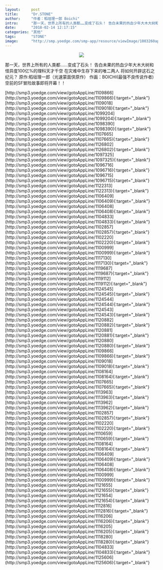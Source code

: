 ```yaml
---
layout:     post
title:      "Dr.STONE"
author:     "作者：稻垣理一郎 Boichi"
intro:      "那一天，世界上所有的人类都……变成了石头！ 告白未果的热血少年大木大树和怪异度100亿%的理科天才千空 在灾难中生存下来的唯二两人 将如何开辟这石之纪元？ 原作:稻垣理一郎（光速蒙面侠原作） 作画：BOICHI(最强不良传说作者) 空前的SF冒险故事即将开幕！！"
date:       "2018-02-14 12:17:15"
categories: "其他"
tags:       "STONE"
image:      "http://smp.yoedge.com/smp-app/resource/viewImage/1003260appline.png"
---
```

<div style="text-align: center">
<p><img src="http://smp.yoedge.com/smp-app/resource/viewImage/1003260appline.png"/></p>
</div>
<p class="post-meta">
<span>那一天，世界上所有的人类都……变成了石头！ 告白未果的热血少年大木大树和怪异度100亿%的理科天才千空 在灾难中生存下来的唯二两人 将如何开辟这石之纪元？ 原作:稻垣理一郎（光速蒙面侠原作） 作画：BOICHI(最强不良传说作者) 空前的SF冒险故事即将开幕！！</span>
</p>
[http://smp3.yoedge.com/view/gotoAppLine/1109866](http://smp3.yoedge.com/view/gotoAppLine/1109866){:target="_blank"}
[http://smp3.yoedge.com/view/gotoAppLine/1109018](http://smp3.yoedge.com/view/gotoAppLine/1109018){:target="_blank"}
[http://smp3.yoedge.com/view/gotoAppLine/1099204](http://smp3.yoedge.com/view/gotoAppLine/1099204){:target="_blank"}
[http://smp3.yoedge.com/view/gotoAppLine/1098390](http://smp3.yoedge.com/view/gotoAppLine/1098390){:target="_blank"}
[http://smp3.yoedge.com/view/gotoAppLine/1107665](http://smp3.yoedge.com/view/gotoAppLine/1107665){:target="_blank"}
[http://smp3.yoedge.com/view/gotoAppLine/1126802](http://smp3.yoedge.com/view/gotoAppLine/1126802){:target="_blank"}
[http://smp3.yoedge.com/view/gotoAppLine/1097325](http://smp3.yoedge.com/view/gotoAppLine/1097325){:target="_blank"}
[http://smp3.yoedge.com/view/gotoAppLine/1096716](http://smp3.yoedge.com/view/gotoAppLine/1096716){:target="_blank"}
[http://smp3.yoedge.com/view/gotoAppLine/1096715](http://smp3.yoedge.com/view/gotoAppLine/1096715){:target="_blank"}
[http://smp3.yoedge.com/view/gotoAppLine/1122313](http://smp3.yoedge.com/view/gotoAppLine/1122313){:target="_blank"}
[http://smp3.yoedge.com/view/gotoAppLine/1106409](http://smp3.yoedge.com/view/gotoAppLine/1106409){:target="_blank"}
[http://smp3.yoedge.com/view/gotoAppLine/1106408](http://smp3.yoedge.com/view/gotoAppLine/1106408){:target="_blank"}
[http://smp3.yoedge.com/view/gotoAppLine/1104833](http://smp3.yoedge.com/view/gotoAppLine/1104833){:target="_blank"}
[http://smp3.yoedge.com/view/gotoAppLine/1102857](http://smp3.yoedge.com/view/gotoAppLine/1102857){:target="_blank"}
[http://smp3.yoedge.com/view/gotoAppLine/1102220](http://smp3.yoedge.com/view/gotoAppLine/1102220){:target="_blank"}
[http://smp3.yoedge.com/view/gotoAppLine/1100999](http://smp3.yoedge.com/view/gotoAppLine/1100999){:target="_blank"}
[http://smp3.yoedge.com/view/gotoAppLine/1117130](http://smp3.yoedge.com/view/gotoAppLine/1117130){:target="_blank"}
[http://smp3.yoedge.com/view/gotoAppLine/1119687](http://smp3.yoedge.com/view/gotoAppLine/1119687){:target="_blank"}
[http://smp3.yoedge.com/view/gotoAppLine/1119112](http://smp3.yoedge.com/view/gotoAppLine/1119112){:target="_blank"}
[http://smp3.yoedge.com/view/gotoAppLine/1124545](http://smp3.yoedge.com/view/gotoAppLine/1124545){:target="_blank"}
[http://smp3.yoedge.com/view/gotoAppLine/1124544](http://smp3.yoedge.com/view/gotoAppLine/1124544){:target="_blank"}
[http://smp3.yoedge.com/view/gotoAppLine/1124543](http://smp3.yoedge.com/view/gotoAppLine/1124543){:target="_blank"}
[http://smp3.yoedge.com/view/gotoAppLine/1120882](http://smp3.yoedge.com/view/gotoAppLine/1120882){:target="_blank"}
[http://smp3.yoedge.com/view/gotoAppLine/1120881](http://smp3.yoedge.com/view/gotoAppLine/1120881){:target="_blank"}
[http://smp3.yoedge.com/view/gotoAppLine/1120880](http://smp3.yoedge.com/view/gotoAppLine/1120880){:target="_blank"}
[http://smp3.yoedge.com/view/gotoAppLine/1109866](http://smp3.yoedge.com/view/gotoAppLine/1109866){:target="_blank"}
[http://smp3.yoedge.com/view/gotoAppLine/1109018](http://smp3.yoedge.com/view/gotoAppLine/1109018){:target="_blank"}
[http://smp3.yoedge.com/view/gotoAppLine/1108164](http://smp3.yoedge.com/view/gotoAppLine/1108164){:target="_blank"}
[http://smp3.yoedge.com/view/gotoAppLine/1107665](http://smp3.yoedge.com/view/gotoAppLine/1107665){:target="_blank"}
[http://smp3.yoedge.com/view/gotoAppLine/1113963](http://smp3.yoedge.com/view/gotoAppLine/1113963){:target="_blank"}
[http://smp3.yoedge.com/view/gotoAppLine/1113962](http://smp3.yoedge.com/view/gotoAppLine/1113962){:target="_blank"}
[http://smp3.yoedge.com/view/gotoAppLine/1102857](http://smp3.yoedge.com/view/gotoAppLine/1102857){:target="_blank"}
[http://smp3.yoedge.com/view/gotoAppLine/1102220](http://smp3.yoedge.com/view/gotoAppLine/1102220){:target="_blank"}
[http://smp3.yoedge.com/view/gotoAppLine/1110659](http://smp3.yoedge.com/view/gotoAppLine/1110659){:target="_blank"}
[http://smp3.yoedge.com/view/gotoAppLine/1108164](http://smp3.yoedge.com/view/gotoAppLine/1108164){:target="_blank"}
[http://smp3.yoedge.com/view/gotoAppLine/1106409](http://smp3.yoedge.com/view/gotoAppLine/1106409){:target="_blank"}
[http://smp3.yoedge.com/view/gotoAppLine/1106408](http://smp3.yoedge.com/view/gotoAppLine/1106408){:target="_blank"}
[http://smp3.yoedge.com/view/gotoAppLine/1100999](http://smp3.yoedge.com/view/gotoAppLine/1100999){:target="_blank"}
[http://smp3.yoedge.com/view/gotoAppLine/1121655](http://smp3.yoedge.com/view/gotoAppLine/1121655){:target="_blank"}
[http://smp3.yoedge.com/view/gotoAppLine/1121654](http://smp3.yoedge.com/view/gotoAppLine/1121654){:target="_blank"}
[http://smp3.yoedge.com/view/gotoAppLine/1112816](http://smp3.yoedge.com/view/gotoAppLine/1112816){:target="_blank"}
[http://smp3.yoedge.com/view/gotoAppLine/1116206](http://smp3.yoedge.com/view/gotoAppLine/1116206){:target="_blank"}
[http://smp3.yoedge.com/view/gotoAppLine/1116205](http://smp3.yoedge.com/view/gotoAppLine/1116205){:target="_blank"}
[http://smp3.yoedge.com/view/gotoAppLine/1118280](http://smp3.yoedge.com/view/gotoAppLine/1118280){:target="_blank"}
[http://smp3.yoedge.com/view/gotoAppLine/1104833](http://smp3.yoedge.com/view/gotoAppLine/1104833){:target="_blank"}
[http://smp3.yoedge.com/view/gotoAppLine/1125606](http://smp3.yoedge.com/view/gotoAppLine/1125606){:target="_blank"}


